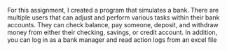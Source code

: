 For this assignment, I created a program that simulates a bank. There are multiple users that can adjust and perform various tasks within their bank accounts. 
They can check balance, pay someone, deposit, and withdraw money from either their checking, savings, or credit account.
In addition, you can log in as a bank manager and read action logs from an excel file
